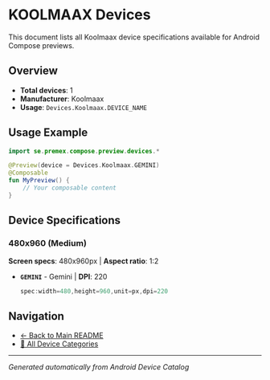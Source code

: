 # KOOLMAAX Devices

This document lists all Koolmaax device specifications available for Android Compose previews.

## Overview

- **Total devices**: 1
- **Manufacturer**: Koolmaax
- **Usage**: `Devices.Koolmaax.DEVICE_NAME`

## Usage Example

```kotlin
import se.premex.compose.preview.devices.*

@Preview(device = Devices.Koolmaax.GEMINI)
@Composable
fun MyPreview() {
    // Your composable content
}
```

## Device Specifications

### 480x960 (Medium)

**Screen specs**: 480x960px | **Aspect ratio**: 1:2

- **`GEMINI`** - Gemini | **DPI**: 220
  ```kotlin
  spec:width=480,height=960,unit=px,dpi=220
  ```

## Navigation

- [← Back to Main README](../../README.md)
- [📱 All Device Categories](../README.md)

---
*Generated automatically from Android Device Catalog*
